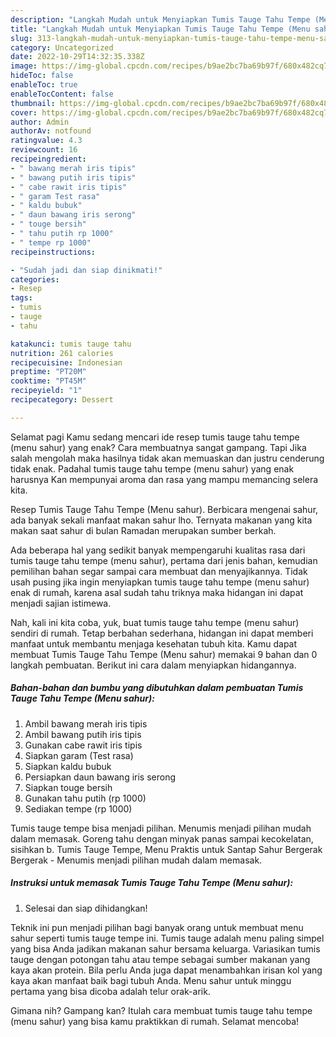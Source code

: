 ```yaml
---
description: "Langkah Mudah untuk Menyiapkan Tumis Tauge Tahu Tempe (Menu sahur), Lezat"
title: "Langkah Mudah untuk Menyiapkan Tumis Tauge Tahu Tempe (Menu sahur), Lezat"
slug: 313-langkah-mudah-untuk-menyiapkan-tumis-tauge-tahu-tempe-menu-sahur-lezat
category: Uncategorized
date: 2022-10-29T14:32:35.338Z
image: https://img-global.cpcdn.com/recipes/b9ae2bc7ba69b97f/680x482cq70/tumis-tauge-tahu-tempe-menu-sahur-foto-resep-utama.jpg
hideToc: false
enableToc: true
enableTocContent: false
thumbnail: https://img-global.cpcdn.com/recipes/b9ae2bc7ba69b97f/680x482cq70/tumis-tauge-tahu-tempe-menu-sahur-foto-resep-utama.jpg
cover: https://img-global.cpcdn.com/recipes/b9ae2bc7ba69b97f/680x482cq70/tumis-tauge-tahu-tempe-menu-sahur-foto-resep-utama.jpg
author: Admin
authorAv: notfound
ratingvalue: 4.3
reviewcount: 16
recipeingredient:
- " bawang merah iris tipis"
- " bawang putih iris tipis"
- " cabe rawit iris tipis"
- " garam Test rasa"
- " kaldu bubuk"
- " daun bawang iris serong"
- " touge bersih"
- " tahu putih rp 1000"
- " tempe rp 1000"
recipeinstructions:

- "Sudah jadi dan siap dinikmati!"
categories:
- Resep
tags:
- tumis
- tauge
- tahu

katakunci: tumis tauge tahu 
nutrition: 261 calories
recipecuisine: Indonesian
preptime: "PT20M"
cooktime: "PT45M"
recipeyield: "1"
recipecategory: Dessert

---
```



Selamat pagi Kamu sedang mencari ide resep tumis tauge tahu tempe (menu sahur) yang enak? Cara membuatnya sangat gampang. Tapi Jika salah mengolah maka hasilnya tidak akan memuaskan dan justru cenderung tidak enak. Padahal tumis tauge tahu tempe (menu sahur) yang enak harusnya Kan mempunyai aroma dan rasa yang mampu memancing selera kita.


Resep Tumis Tauge Tahu Tempe (Menu sahur). Berbicara mengenai sahur, ada banyak sekali manfaat makan sahur lho. Ternyata makanan yang kita makan saat sahur di bulan Ramadan merupakan sumber berkah.

Ada beberapa hal yang sedikit banyak mempengaruhi kualitas rasa dari tumis tauge tahu tempe (menu sahur), pertama dari jenis bahan, kemudian pemilihan bahan segar sampai cara membuat dan menyajikannya. Tidak usah pusing jika ingin menyiapkan tumis tauge tahu tempe (menu sahur) enak di rumah, karena asal sudah tahu triknya maka hidangan ini dapat menjadi sajian istimewa.


Nah, kali ini kita coba, yuk, buat tumis tauge tahu tempe (menu sahur) sendiri di rumah. Tetap berbahan sederhana, hidangan ini dapat memberi manfaat untuk membantu menjaga kesehatan tubuh kita. Kamu dapat membuat Tumis Tauge Tahu Tempe (Menu sahur) memakai 9 bahan dan 0 langkah pembuatan. Berikut ini cara dalam menyiapkan hidangannya.

<!--inarticleads1-->

##### Bahan-bahan dan bumbu yang dibutuhkan dalam pembuatan Tumis Tauge Tahu Tempe (Menu sahur):

1. Ambil  bawang merah iris tipis
1. Ambil  bawang putih iris tipis
1. Gunakan  cabe rawit iris tipis
1. Siapkan  garam (Test rasa)
1. Siapkan  kaldu bubuk
1. Persiapkan  daun bawang iris serong
1. Siapkan  touge bersih
1. Gunakan  tahu putih (rp 1000)
1. Sediakan  tempe (rp 1000)


Tumis tauge tempe bisa menjadi pilihan. Menumis menjadi pilihan mudah dalam memasak. Goreng tahu dengan minyak panas sampai kecokelatan, sisihkan b. Tumis Tauge Tempe, Menu Praktis untuk Santap Sahur Bergerak Bergerak - Menumis menjadi pilihan mudah dalam memasak. 

<!--inarticleads2-->

##### Instruksi untuk memasak Tumis Tauge Tahu Tempe (Menu sahur):


1. Selesai dan siap dihidangkan!

Teknik ini pun menjadi pilihan bagi banyak orang untuk membuat menu sahur seperti tumis tauge tempe ini. Tumis tauge adalah menu paling simpel yang bisa Anda jadikan makanan sahur bersama keluarga. Variasikan tumis tauge dengan potongan tahu atau tempe sebagai sumber makanan yang kaya akan protein. Bila perlu Anda juga dapat menambahkan irisan kol yang kaya akan manfaat baik bagi tubuh Anda. Menu sahur untuk minggu pertama yang bisa dicoba adalah telur orak-arik. 

Gimana nih? Gampang kan? Itulah cara membuat tumis tauge tahu tempe (menu sahur) yang bisa kamu praktikkan di rumah. Selamat mencoba!
